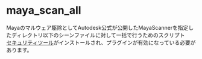 # maya_scan_all
Mayaのマルウェア駆除としてAutodesk公式が公開したMayaScannerを指定したディレクトリ以下のシーンファイルに対して一括で行うためのスクリプト  
[セキュリティツール](https://knowledge.autodesk.com/ja/support/maya/troubleshooting/caas/sfdcarticles/sfdcarticles/JPN/How-to-diagnose-and-clean-Maya-ScriptExploit-issues.html)がインストールされ、プラグインが有効になっている必要があります。
